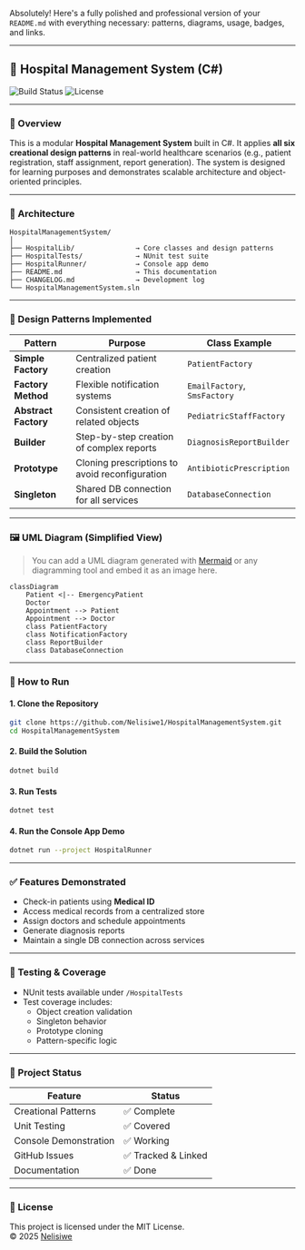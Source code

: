 Absolutely! Here's a fully polished and professional version of your `README.md` with everything necessary: patterns, diagrams, usage, badges, and links.

---

## 🏥 Hospital Management System (C#)

![Build Status](https://img.shields.io/badge/build-passing-brightgreen)
![License](https://img.shields.io/badge/license-MIT-blue.svg)

---

### 📘 Overview

This is a modular **Hospital Management System** built in C#. It applies **all six creational design patterns** in real-world healthcare scenarios (e.g., patient registration, staff assignment, report generation). The system is designed for learning purposes and demonstrates scalable architecture and object-oriented principles.

---

### 🧱 Architecture

```
HospitalManagementSystem/
│
├── HospitalLib/               → Core classes and design patterns
├── HospitalTests/             → NUnit test suite
├── HospitalRunner/            → Console app demo
├── README.md                  → This documentation
├── CHANGELOG.md               → Development log
└── HospitalManagementSystem.sln
```

---

### 🧩 Design Patterns Implemented

| Pattern          | Purpose                                           | Class Example |
|------------------|---------------------------------------------------|----------------|
| **Simple Factory** | Centralized patient creation                    | `PatientFactory` |
| **Factory Method** | Flexible notification systems                   | `EmailFactory`, `SmsFactory` |
| **Abstract Factory** | Consistent creation of related objects       | `PediatricStaffFactory` |
| **Builder**         | Step-by-step creation of complex reports       | `DiagnosisReportBuilder` |
| **Prototype**       | Cloning prescriptions to avoid reconfiguration | `AntibioticPrescription` |
| **Singleton**       | Shared DB connection for all services          | `DatabaseConnection` |

---

### 🖼️ UML Diagram (Simplified View)

> You can add a UML diagram generated with [Mermaid](https://mermaid.js.org/) or any diagramming tool and embed it as an image here.

```
classDiagram
    Patient <|-- EmergencyPatient
    Doctor
    Appointment --> Patient
    Appointment --> Doctor
    class PatientFactory
    class NotificationFactory
    class ReportBuilder
    class DatabaseConnection
```

---

### 🚀 How to Run

#### 1. Clone the Repository

```bash
git clone https://github.com/Nelisiwe1/HospitalManagementSystem.git
cd HospitalManagementSystem
```

#### 2. Build the Solution

```bash
dotnet build
```

#### 3. Run Tests

```bash
dotnet test
```

#### 4. Run the Console App Demo

```bash
dotnet run --project HospitalRunner
```

---

### ✅ Features Demonstrated

- Check-in patients using **Medical ID**
- Access medical records from a centralized store
- Assign doctors and schedule appointments
- Generate diagnosis reports
- Maintain a single DB connection across services

---

### 🧪 Testing & Coverage

- NUnit tests available under `/HospitalTests`
- Test coverage includes:
  - Object creation validation
  - Singleton behavior
  - Prototype cloning
  - Pattern-specific logic

---

### 📂 Project Status

| Feature                         | Status   |
|----------------------------------|----------|
| Creational Patterns             | ✅ Complete |
| Unit Testing                    | ✅ Covered |
| Console Demonstration           | ✅ Working |
| GitHub Issues                   | ✅ Tracked & Linked |
| Documentation                   | ✅ Done |

---

### 🧾 License

This project is licensed under the MIT License.  
© 2025 [Nelisiwe](https://github.com/Nelisiwe1)

